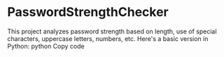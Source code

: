 # PasswordStrengthChecker
This project analyzes password strength based on length, use of special characters, uppercase letters, numbers, etc. Here's a basic version in Python:  python Copy code
